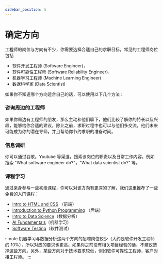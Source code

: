 ```yaml
---
sidebar_position: 5
---
```


# 确定方向

工程师的岗位与方向有不少，你需要选择合适自己的求职目标，常见的工程师岗位包括
- 软件开发工程师 (Software Engineer)，
- 软件可靠性工程师 (Software Reliability Engineer)，
- 机器学习工程师 (Machine Learning Engineer)
- 数据科学家 (Data Scientist)

如果你不知道哪个方向适合自己的话，可以使用以下几个方法：

### 咨询周边的工程师
如果你周边有工程师的朋友，那么主动和他们聊下，他们比较了解你的特长以及兴趣，能够给你合适的建议。除此之前，求职过程中也可以与他们多交流，他们未来可能成为你的潜在导师，并且帮助你节约求职的准备时间。

### 信息调研
你可以通过谷歌，Youtube 等渠道，搜索该岗位的职责以及日常工作内容。例如搜索 "What software engineer do?"，"What data scientist do?" 等。

### 课程学习
通过亲身参与一些初级课程，你可以对该方向有更深的了解，我们这里推荐了一些免费的入门课程：

- [Intro to HTML and CSS](https://www.udacity.com/course/intro-to-html-and-css--ud001) （前端）
- [Introduction to Python Programming](https://www.udacity.com/course/introduction-to-python--ud1110) （后端）
- [Intro to Data Science](https://www.udacity.com/course/intro-to-data-science--ud359)（数据分析）
- [AI Fundamentals](https://www.udacity.com/course/ai-fundamentals--ud099)（机器学习）
- [Software Testing](https://www.udacity.com/course/software-testing--cs258)（软件测试）

:::note
机器学习与数据分析这两个方向的招聘岗位较少（大约是软件开发工程师的 10%），所以对应的要求也更高。如果你之前没有相关项目经验的话，不建议选择这些方向。另外，某些方向对于技术要求较低，例如软件可靠性工程师，客户对接工程师。
:::
